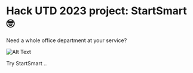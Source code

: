 # Hack UTD 2023 project: StartSmart 🤓

Need a whole office department at your service?

![Alt Text](https://media.giphy.com/media/Zwd5IsFBoLp9VxJhut/giphy.gif)


Try StartSmart ..
